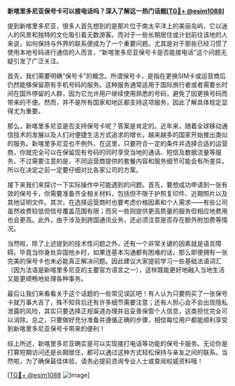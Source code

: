 **新喀里多尼亚保号卡可以接电话吗？深入了解这一热门话题[[TG💪+ @esim1088](https://t.me/s/esim1088)]**

提到新喀里多尼亚，很多人首先想到的是那片位于南太平洋上的美丽岛屿，它以迷人的风景和独特的文化吸引着无数游客。而对于一些长期居住或计划前往该地的人来说，如何保持与外界的联系便成为了一个重要问题。尤其是对于那些已经习惯了使用本地号码进行通信的人而言，“新喀里多尼亚保号卡是否能接电话”这个问题无疑引发了广泛关注。

首先，我们需要明确“保号卡”的概念。所谓保号卡，是指在更换SIM卡或运营商后仍然能够保留原有手机号码的服务。这种服务通常适用于国际旅行者或者需要长时间在国外停留的人群，因为它允许用户继续使用熟悉的号码，避免了因更换号码而带来的不便。然而，并不是所有国家和地区都支持这项服务，因此了解具体规定显得尤为重要。

那么，新喀里多尼亚是否支持保号卡呢？答案是肯定的。近年来，随着全球移动通信技术的发展以及人们对便捷生活方式追求的增长，越来越多的国家开始推出类似的服务。新喀里多尼亚也不例外，在这里，只要符合一定的条件并选择合适的运营商，你就完全可以在保留现有号码的同时享受当地的通话、短信及数据流量等服务。不过需要注意的是，不同运营商提供的套餐内容和服务细节可能会有所差异，所以在决定之前一定要仔细对比各家公司的方案。

接下来我们来探讨一下实际操作中可能遇到的问题。首先，要想成功申请到一张有效的保号卡，你需要准备齐全相关材料，包括但不限于护照复印件、近期照片以及其他证明文件。其次，在选择运营商时也要考虑价格因素和个人需求——有些公司虽然收费较低但信号覆盖范围有限；而另一些则提供更高质量的服务但相应地费用也会更高。此外，由于涉及到跨国通讯业务，还必须注意是否存在额外附加费等情况。

当然啦，除了上述提到的技术性问题之外，还有一个非常关键的因素就是语言障碍。毕竟当你身处异国他乡时，如果连基本沟通都有困难的话，那么即便拥有一张完美的保号卡也未必能真正解决问题。因此建议大家提前学习一些基础法语词汇（因为法语是新喀里多尼亚的主要官方语言之一），这样既能更好地融入当地生活又能更顺畅地处理各种事务。

最后让我们来看看关于这个话题的一些常见误区吧！有人认为只要购买了一张保号卡就万事大吉了，殊不知背后还有许多细节需要注意；还有人担心会不会出现隐私泄露的风险，其实只要选择正规渠道办理并且妥善保管个人信息，这类担忧完全可以消除。总之，只要做好充分准备并遵循正确的步骤，相信每位用户都能顺利享受到新喀里多尼亚保号卡带来的便利！

综上所述，新喀里多尼亚确实是可以实现接打电话等功能的保号卡服务。无论你是打算短期访问还是长期居住，都可以通过这种方式轻松保持与亲友之间的联系。当然啦，为了确保最佳体验，请务必提前咨询专业人士或查阅权威资料哦！

[[TG💪+ @esim1088](https://t.me/s/esim1088) ![Image](https://i.postimg.cc/4NQfJmqS/Snipaste-2025-05-13-00-14-12.png)]